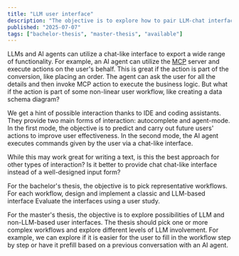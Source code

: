 ```yaml
---
title: "LLM user interface"
description: "The objective is to explore how to pair LLM-chat interface with traditional graphical user interface."
published: "2025-07-07"
tags: ["bachelor-thesis", "master-thesis", "available"]
---
```


LLMs and AI agents can utilize a chat-like interface to export a wide range of functionality.
For example, an AI agent can utilize the [MCP](https://modelcontextprotocol.io/) server and execute actions on the user's behalf.
This is great if the action is part of the conversion, like placing an order.
The agent can ask the user for all the details and then invoke MCP action to execute the business logic.
But what if the action is part of some non-linear user workflow, like creating a data schema diagram?

We get a hint of possible interaction thanks to IDE and coding assistants.
They provide two main forms of interaction: autocomplete and agent-mode.
In the first mode, the objective is to predict and carry out future users' actions to improve user effectiveness.
In the second mode, the AI agent executes commands given by the user via a chat-like interface.

While this may work great for writing a text, is this the best approach for other types of interaction?
Is it better to provide chat chat-like interface instead of a well-designed input form?

For the bachelor's thesis, the objective is to pick representative workflows.
For each workflow, design and implement a classic and LLM-based interface
Evaluate the interfaces using a user study.

For the master's thesis, the objective is to explore possibilities of LLM and non-LLM-based user interfaces.
The thesis should pick one or more complex workflows and explore different levels of LLM involvement.
For example, we can explore if it is easier for the user to fill in the workflow step by step or have it prefill based on a previous conversation with an AI agent.
